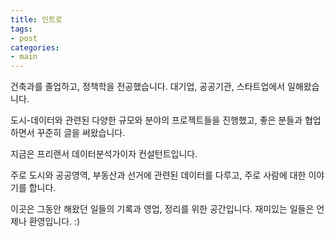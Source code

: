 ```yaml
---
title: 인트로
tags:
- post
categories:
- main
---
```


건축과를 졸업하고, 정책학을 전공했습니다. 대기업, 공공기관, 스타트업에서 일해왔습니다.

도시-데이터와 관련된 다양한 규모와 분야의 프로젝트들을 진행했고, 좋은 분들과 협업하면서 꾸준히 글을 써왔습니다.

지금은 프리랜서 데이터분석가이자 컨설턴트입니다.

주로 도시와 공공영역, 부동산과 선거에 관련된 데이터를 다루고, 주로 사람에 대한 이야기를 합니다.

이곳은 그동안 해왔던 일들의 기록과 영업, 정리를 위한 공간입니다. 재미있는 일들은 언제나 환영입니다. :)
